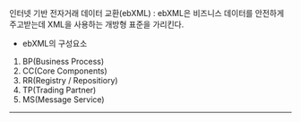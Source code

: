 인터넷 기반 전자거래 데이터 교환(ebXML)
: ebXML은 비즈니스 데이터를 안전하게 주고받는데 XML을 사용하는 개방형 표준을 가리킨다.

- ebXML의 구성요소
1. BP(Business Process)
2. CC(Core Components)
3. RR(Registry / Repositiory)
4. TP(Trading Partner)
5. MS(Message Service)

---
